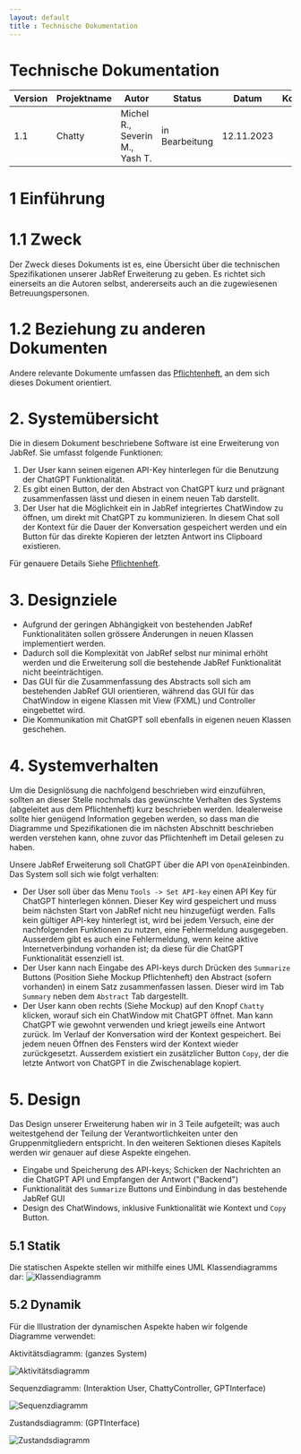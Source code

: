 ```yaml
---
layout: default
title : Technische Dokumentation
---
```

# Technische Dokumentation

| Version | Projektname | Autor                          | Status | Datum      | Kommentar |
|---------|-------------|--------------------------------| ------ |------------| --------- |
| 1.1     | Chatty      | Michel R., Severin M., Yash T. | in Bearbeitung | 12.11.2023 | |


# 1 Einführung

# 1.1 Zweck

Der Zweck dieses Dokuments ist es, eine Übersicht über die technischen Spezifikationen unserer JabRef Erweiterung zu geben. Es richtet sich einerseits an die Autoren selbst, andererseits auch an die zugewiesenen Betreuungspersonen.

# 1.2 Beziehung zu anderen Dokumenten

Andere relevante Dokumente umfassen das [Pflichtenheft](https://github.com/smemmishofer/jabref/blob/requirements/docs/sweng/Pflichtenheft.md), an dem sich dieses Dokument orientiert.

# 2. Systemübersicht

Die in diesem Dokument beschriebene Software ist eine Erweiterung von JabRef. Sie umfasst folgende Funktionen:
1. Der User kann seinen eigenen API-Key hinterlegen für die Benutzung der ChatGPT Funktionalität.
2. Es gibt einen Button, der den Abstract von ChatGPT kurz und prägnant zusammenfassen lässt und diesen in einem neuen Tab darstellt.
3. Der User hat die Möglichkeit ein in JabRef integriertes ChatWindow zu öffnen, um direkt mit ChatGPT zu kommunizieren. In diesem Chat soll der Kontext für die Dauer der Konversation gespeichert werden und ein Button für das direkte Kopieren der letzten Antwort ins Clipboard existieren.

Für genauere Details Siehe [Pflichtenheft](https://github.com/smemmishofer/jabref/blob/requirements/docs/sweng/Pflichtenheft.md).

# 3. Designziele

* Aufgrund der geringen Abhängigkeit von bestehenden JabRef Funktionalitäten sollen grössere Änderungen in neuen Klassen implementiert werden.
* Dadurch soll die Komplexität von JabRef selbst nur minimal erhöht werden und die Erweiterung soll die bestehende JabRef Funktionalität nicht beeinträchtigen.
* Das GUI für die Zusammenfassung des Abstracts soll sich am bestehenden JabRef GUI orientieren, während das GUI für das ChatWindow in eigene Klassen mit View (FXML) und Controller eingebettet wird.
* Die Kommunikation mit ChatGPT soll ebenfalls in eigenen neuen Klassen geschehen.

# 4. Systemverhalten

Um die Designlösung die nachfolgend beschrieben wird einzuführen, sollten an dieser Stelle nochmals das gewünschte Verhalten des Systems (abgeleitet aus dem Pflichtenheft) kurz beschrieben werden.
Idealerweise sollte hier genügend Information gegeben werden, so dass man die Diagramme und Spezifikationen die im nächsten Abschnitt beschrieben werden verstehen kann, ohne zuvor das Pflichtenheft im Detail gelesen zu haben.

Unsere JabRef Erweiterung soll ChatGPT über die API von `OpenAI`einbinden. Das System soll sich wie folgt verhalten:
* Der User soll über das Menu `Tools -> Set API-key` einen API Key für ChatGPT hinterlegen können. Dieser Key wird gespeichert und muss beim nächsten Start von JabRef nicht neu hinzugefügt werden.
Falls kein gültiger API-key hinterlegt ist, wird bei jedem Versuch, eine der nachfolgenden Funktionen zu nutzen, eine Fehlermeldung ausgegeben. 
Ausserdem gibt es auch eine Fehlermeldung, wenn keine aktive Internetverbindung vorhanden ist; da diese für die ChatGPT Funktionalität essenziell ist.
* Der User kann nach Eingabe des API-keys durch Drücken des `Summarize` Buttons (Position Siehe Mockup Pflichtenheft) den Abstract (sofern vorhanden) in einem Satz zusammenfassen lassen.
Dieser wird im Tab `Summary` neben dem `Abstract` Tab dargestellt.
* Der User kann oben rechts (Siehe Mockup) auf den Knopf `Chatty` klicken, worauf sich ein ChatWindow mit ChatGPT öffnet. Man kann ChatGPT wie gewohnt verwenden und kriegt jeweils eine Antwort zurück.
Im Verlauf der Konversation wird der Kontext gespeichert. Bei jedem neuen Öffnen des Fensters wird der Kontext wieder zurückgesetzt.
Ausserdem existiert ein zusätzlicher Button `Copy`, der die letzte Antwort von ChatGPT in die Zwischenablage kopiert.

# 5. Design

Das Design unserer Erweiterung haben wir in 3 Teile aufgeteilt; was auch weitestgehend der Teilung der Verantwortlichkeiten unter den Gruppenmitgliedern entspricht. 
In den weiteren Sektionen dieses Kapitels werden wir genauer auf diese Aspekte eingehen.
* Eingabe und Speicherung des API-keys; Schicken der Nachrichten an die ChatGPT API und Empfangen der Antwort ("Backend")
* Funktionalität des `Summarize` Buttons und Einbindung in das bestehende JabRef GUI
* Design des ChatWindows, inklusive Funktionalität wie Kontext und `Copy` Button.

## 5.1 Statik

Die statischen Aspekte stellen wir mithilfe eines UML Klassendiagramms dar: ![Klassendiagramm](images/Class.png)

## 5.2 Dynamik

Für die Illustration der dynamischen Aspekte haben wir folgende Diagramme verwendet:

Aktivitätsdiagramm: (ganzes System)

![Aktivitätsdiagramm](images/Activity.drawio.png)

Sequenzdiagramm: (Interaktion User, ChattyController, GPTInterface)

![Sequenzdiagramm](images/Sequence.png)

Zustandsdiagramm: (GPTInterface)

![Zustandsdiagramm](images/State.png)



